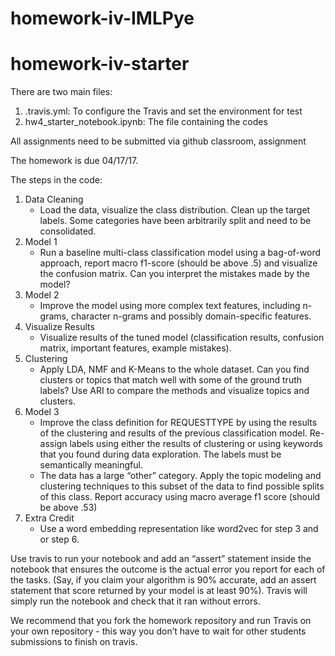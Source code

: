 # homework-iv-IMLPye
# homework-iv-starter

There are two main files:
1)  .travis.yml: To configure the Travis and set the environment for test
2)  hw4_starter_notebook.ipynb: The file containing the codes

All assignments need to be submitted via github classroom, assignment 

The homework is due 04/17/17.

The steps in the code:
1)  Data Cleaning
      - Load the data, visualize the class distribution. Clean up the target labels. Some categories have been arbitrarily split and need to be consolidated. 
2)  Model 1
      - Run a baseline multi-class classification model using a bag-of-word approach, report macro f1-score (should be above .5) and visualize the confusion matrix. Can you interpret the mistakes made by the model? 
3)  Model 2
      - Improve the model using more complex text features, including n-grams, character n-grams and possibly domain-specific features.
4)  Visualize Results
      - Visualize results of the tuned model (classification results, confusion matrix, important features, example mistakes).
5)  Clustering
      - Apply LDA, NMF and K-Means to the whole dataset. Can you find clusters or topics that match well with some of the ground truth labels? Use ARI to compare the methods and visualize topics and clusters.
6)  Model 3
      - Improve the class definition for REQUESTTYPE by using the results of the clustering and results of the previous classification model. Re-assign labels using either the results of clustering or using keywords that you found during data exploration. The labels must be semantically meaningful.
       - The data has a large “other” category. Apply the topic modeling and clustering techniques to this subset of the data to find possible splits of this class.
      Report accuracy using macro average f1 score (should be above .53) 
7)  Extra Credit
      - Use a word embedding representation like word2vec for step 3 and or step 6. 
      
      
Use travis to run your notebook and add an “assert” statement inside the notebook that ensures the outcome is the actual error you report for each of the tasks.
(Say, if you claim your algorithm is 90% accurate, add an assert statement that score returned by your model is at least 90%).
Travis will simply run the notebook and check that it ran without errors.

We recommend that you fork the homework repository and run Travis on your own repository - this way you don’t have to wait for other students submissions to finish on travis.

